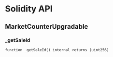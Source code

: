 # Solidity API

## MarketCounterUpgradable

### _getSaleId

```solidity
function _getSaleId() internal returns (uint256)
```

